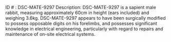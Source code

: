 ID # : DSC-MATE-9297
Description: DSC-MATE-9297 is a sapient male rabbit, measuring approximately 60cm in height (ears included) and weighing 3.6kg. DSC-MATE-9297 appears to have been surgically modified to possess opposable digits on his forelimbs, and possesses significant knowledge in electrical engineering, particularly with regard to repairs and maintenance of on-site electrical systems. 